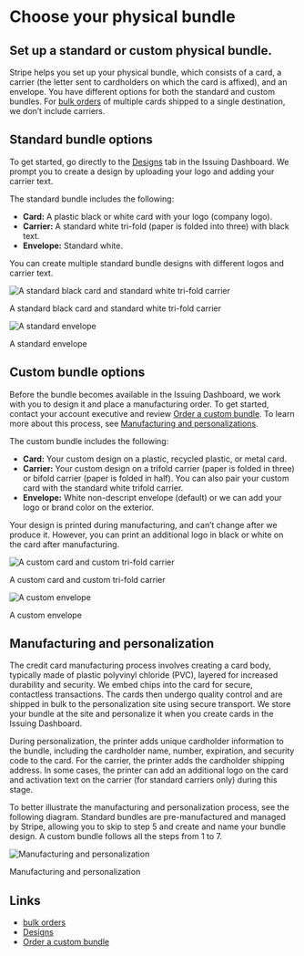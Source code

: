 # Choose your physical bundle

## Set up a standard or custom physical bundle.

Stripe helps you set up your physical bundle, which consists of a card, a
carrier (the letter sent to cardholders on which the card is affixed), and an
envelope. You have different options for both the standard and custom bundles.
For [bulk orders](https://docs.stripe.com/issuing/cards/physical/bulk-issuance)
of multiple cards shipped to a single destination, we don’t include carriers.

## Standard bundle options

To get started, go directly to the
[Designs](https://dashboard.stripe.com/issuing/personalization-designs) tab in
the Issuing Dashboard. We prompt you to create a design by uploading your logo
and adding your carrier text.

The standard bundle includes the following:

- **Card:** A plastic black or white card with your logo (company logo).
- **Carrier:** A standard white tri-fold (paper is folded into three) with black
text.
- **Envelope:** Standard white.

You can create multiple standard bundle designs with different logos and carrier
text.

![A standard black card and standard white tri-fold
carrier](https://b.stripecdn.com/docs-statics-srv/assets/standard-black-card.f0b1c7c22ffb2298509950eba3c90f01.png)

A standard black card and standard white tri-fold carrier

![A standard
envelope](https://b.stripecdn.com/docs-statics-srv/assets/standard-envelope.4544992b809143229d3f8cc6a6825a5b.png)

A standard envelope

## Custom bundle options

Before the bundle becomes available in the Issuing Dashboard, we work with you
to design it and place a manufacturing order. To get started, contact your
account executive and review [Order a custom
bundle](https://docs.stripe.com/issuing/cards/physical/order-custom-bundle). To
learn more about this process, see [Manufacturing and
personalizations](https://docs.stripe.com/issuing/cards/choose-bundle#manufacturing-personalization).

The custom bundle includes the following:

- **Card:** Your custom design on a plastic, recycled plastic, or metal card.
- **Carrier:** Your custom design on a trifold carrier (paper is folded in
three) or bifold carrier (paper is folded in half). You can also pair your
custom card with the standard white trifold carrier.
- **Envelope:** White non-descript envelope (default) or we can add your logo or
brand color on the exterior.

Your design is printed during manufacturing, and can’t change after we produce
it. However, you can print an additional logo in black or white on the card
after manufacturing.

![A custom card and custom tri-fold
carrier](https://b.stripecdn.com/docs-statics-srv/assets/custom-card-trifold.f222d5fee8c084b01bdbc6708d986b09.png)

A custom card and custom tri-fold carrier

![A custom
envelope](https://b.stripecdn.com/docs-statics-srv/assets/custom-envelope.e5c9b33cc8953ec94607630e5a11900c.png)

A custom envelope

## Manufacturing and personalization

The credit card manufacturing process involves creating a card body, typically
made of plastic polyvinyl chloride (PVC), layered for increased durability and
security. We embed chips into the card for secure, contactless transactions. The
cards then undergo quality control and are shipped in bulk to the
personalization site using secure transport. We store your bundle at the site
and personalize it when you create cards in the Issuing Dashboard.

During personalization, the printer adds unique cardholder information to the
bundle, including the cardholder name, number, expiration, and security code to
the card. For the carrier, the printer adds the cardholder shipping address. In
some cases, the printer can add an additional logo on the card and activation
text on the carrier (for standard carriers only) during this stage.

To better illustrate the manufacturing and personalization process, see the
following diagram. Standard bundles are pre-manufactured and managed by Stripe,
allowing you to skip to step 5 and create and name your bundle design. A custom
bundle follows all the steps from 1 to 7.

![Manufacturing and
personalization](https://b.stripecdn.com/docs-statics-srv/assets/manufacturing-personalization.795103d769b5041160d6c832b9dcf26a.png)

Manufacturing and personalization

## Links

- [bulk orders](https://docs.stripe.com/issuing/cards/physical/bulk-issuance)
- [Designs](https://dashboard.stripe.com/issuing/personalization-designs)
- [Order a custom
bundle](https://docs.stripe.com/issuing/cards/physical/order-custom-bundle)